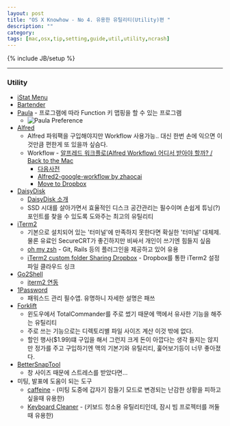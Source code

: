```yaml
---
layout: post
title: "OS X Knowhow - No 4. 유용한 유틸리티(Utility)편 "
description: ""
category: 
tags: [mac,osx,tip,setting,guide,util,utility,ncrash]
---
```

{% include JB/setup %}

---

### Utility

* [iStat Menu](http://bjango.com/mac/istatmenus/)
* [Bartender](http://www.macbartender.com)
* [Paula](https://itunes.apple.com/kr/app/palua/id431494195?l=en&mt=12) - 프로그램에 따라 Function 키 맵핑을 할 수 있는 프로그램
  * ![Paula Preference](https://farm4.staticflickr.com/3833/12938871694_a7e0614618_z.jpg "Paula Preference")
* [Alfred](https://itunes.apple.com/kr/app/alfred/id405843582?l=en&mt=12)
  * Alfred 파워팩을 구입해야지만 Workflow 사용가능.. 대신 한번 손에 익으면 이것만큼 편한게 또 있을까 싶슴다.
  * Workflow - [알프레드 워크플로(Alfred Workflow) 어디서 받아야 할까? / Back to the Mac](http://macnews.tistory.com/2031)
    * [다음사전](http://www.clien.net/cs2/bbs/board.php?bo_table=cm_mac&wr_id=652636)
    * [Alfred2-google-workflow by zhaocai](http://zhaocai.github.io/alfred2-google-workflow/)
    * [Move to Dropbox](http://www.alfredforum.com/topic/460-to-dropbox-30-formerly-move-to-dropbox-url-to-the-clipboard/)
* [DaisyDisk](https://itunes.apple.com/kr/app/daisydisk/id411643860?l=en&mt=12)
  * [DaisyDisk 소개](http://macnews.tistory.com/1361)
  * SSD 시대를 살아가면서 효율적인 디스크 공간관리는 필수이며 손쉽게 튜닝(?)포인트를 찾을 수 있도록 도와주는 최고의 유틸리티
* [iTerm2](http://www.iterm2.com)
  * 기본으로 설치되어 있는 '터미널'에 만족하지 못한다면 확실한 '터미널' 대체제. 물론 유료인 SecureCRT가 좋긴하지만 비싸서 개인이 쓰기엔 힘들지 싶음
  * [oh my zsh](https://github.com/robbyrussell/oh-my-zsh) - Git, Rails 등의 플러그인을 제공하고 있어 유용
  * [iTerm2 custom folder Sharing Dropbox](http://blog.techstacks.com/2011/08/new-iterm-2-beta-released-today.html) - Dropbox를 통한 iTerm2 설정파일 클라우드 싱크
* [Go2Shell](https://itunes.apple.com/kr/app/go2shell/id445770608?l=en&mt=12)
  * [iterm2 연동](http://superuser.com/questions/434660/how-to-open-go2shell-preferences-in-mac-osx)
* [1Password](https://itunes.apple.com/kr/app/1password-password-manager/id443987910?l=en&mt=12)
  * 패워스드 관리 필수앱. 유명하니 자세한 설명은 패쓰
* [Forklift](https://itunes.apple.com/kr/app/forklift-file-manager-ftp/id412448059?l=en&mt=12)
  * 윈도우에서 TotalCommander를 주로 썼기 때문에 맥에서 유사한 기능을 해주는 유틸리티
  * 주로 쓰는 기능으로는 디렉토리별 파일 사이즈 계산 이것 밖에 없다.
  * 할인 행사($1.99)떄 구입을 해서 그런지 크게 돈이 아깝다는 생각 들지는 않지만 정가를 주고 구입하기엔 맥의 기본기와 유틸리티, 훑어보기등이 너무 좋아졌다. 
* [BetterSnapTool](https://macappsto.re/kr/Cvk4y.m)
  * 창 사이즈 때문에 스트레스를 받았다면...
* 미팅, 발표에 도움이 되는 도구
  * [caffeine](https://itunes.apple.com/kr/app/caffeine/id411246225?l=en&mt=12) - (미팅 도중에 갑자기 잠들기 모드로 변경되는 난감한 상황을 피하고 싶을때 유용한)
  * [Keyboard Cleaner](http://jan.prima.de/~jan/plok/archives/48-Keyboard-Cleaner.html) - (키보드 청소용 유틸리티인데, 잠시 빔 프로젝터를 꺼둘때 유용한)
